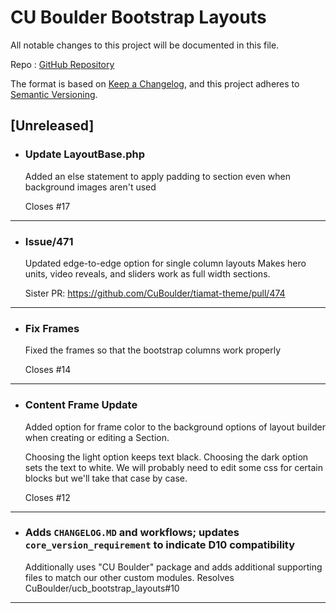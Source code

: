 # CU Boulder Bootstrap Layouts

All notable changes to this project will be documented in this file.

Repo : [GitHub Repository](https://github.com/CuBoulder/ucb_bootstrap_layouts)

The format is based on [Keep a Changelog](https://keepachangelog.com/en/1.0.0/),
and this project adheres to [Semantic Versioning](https://semver.org/spec/v2.0.0.html).

## [Unreleased]

- ### Update LayoutBase.php
  Added an else statement to apply padding to section even when background images aren't used
  
  Closes #17 
---

- ### Issue/471
  Updated edge-to-edge option for single column layouts
  Makes hero units, video reveals, and sliders work as full width sections.
  
  Sister PR: https://github.com/CuBoulder/tiamat-theme/pull/474
---

- ### Fix Frames
  Fixed the frames so that the bootstrap columns work properly
  
  Closes #14 
---

- ### Content Frame Update
  Added option for frame color to the background options of layout builder when creating or editing a Section.
  
  Choosing the light option keeps text black.
  Choosing the dark option sets the text to white.
  We will probably need to edit some css for certain blocks but we'll take that case by case.
  
  Closes #12 
---

- ### Adds `CHANGELOG.MD` and workflows; updates `core_version_requirement` to indicate D10 compatibility
  Additionally uses "CU Boulder" package and adds additional supporting files to match our other custom modules. Resolves CuBoulder/ucb_bootstrap_layouts#10
---
